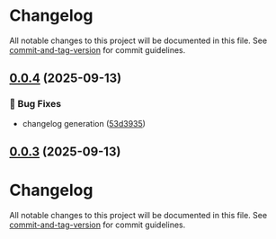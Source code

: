 # Changelog

All notable changes to this project will be documented in this file. See [commit-and-tag-version](https://github.com/absolute-version/commit-and-tag-version) for commit guidelines.

## [0.0.4](https://github.com/sbozhook/personal-website/compare/v0.0.3...v0.0.4) (2025-09-13)


### 🐛 Bug Fixes

* changelog generation ([53d3935](https://github.com/sbozhook/personal-website/commit/53d393554d760bddf6350b0ff61ec65c48fe2690))

## [0.0.3](https://github.com/sbozhook/personal-website/compare/v0.0.2...v0.0.3) (2025-09-13)

# Changelog

All notable changes to this project will be documented in this file. See [commit-and-tag-version](https://github.com/absolute-version/commit-and-tag-version) for commit guidelines.
